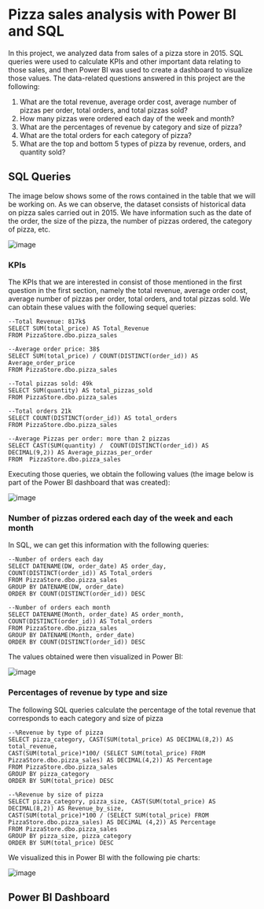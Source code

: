 # **Pizza sales analysis with Power BI and SQL**
In this project, we analyzed data from sales of a pizza store in 2015.  SQL queries were used to calculate KPIs and other important data relating to those sales, and then Power BI was used to create a dashboard 
to visualize those values. The data-related questions answered in this project are the following:

1. What are the total revenue, average order cost, average number of pizzas per order,  total orders, and total pizzas sold?
2. How many pizzas were ordered each day of the week and month?
3. What are the percentages of revenue by category and size of pizza?
4. What are the total orders for each category of pizza?
5. What are the top and bottom 5 types of pizza by revenue, orders, and quantity sold?

## SQL Queries
The image below shows some of the rows contained in the table that we will be working on. As we can observe, the dataset consists of historical data on pizza sales carried out in 2015. We have information such 
as the date of the order, the size of the pizza, the number of pizzas ordered, the category of pizza, etc.

![image](https://github.com/Daniel-De-la-Cruz-Vill/Sales-analysis-with-Power-BI-and-SQL/assets/157164355/b20bb13d-7a5e-4d84-99aa-33b8f9264a93)

### KPIs
The KPIs that we are interested in consist of those mentioned in the first question in the first section, namely the total revenue, average order cost, average number of pizzas per order, total orders, and total pizzas sold. We can obtain these values with the following sequel queries:
```
--Total Revenue: 817k$
SELECT SUM(total_price) AS Total_Revenue
FROM PizzaStore.dbo.pizza_sales

--Average order price: 38$
SELECT SUM(total_price) / COUNT(DISTINCT(order_id)) AS Average_order_price
FROM PizzaStore.dbo.pizza_sales

--Total pizzas sold: 49k
SELECT SUM(quantity) AS total_pizzas_sold
FROM PizzaStore.dbo.pizza_sales

--Total orders 21k
SELECT COUNT(DISTINCT(order_id)) AS total_orders
FROM PizzaStore.dbo.pizza_sales

--Average Pizzas per order: more than 2 pizzas
SELECT CAST(SUM(quantity) /  COUNT(DISTINCT(order_id)) AS DECIMAL(9,2)) AS Average_pizzas_per_order
FROM  PizzaStore.dbo.pizza_sales
```
Executing those queries, we obtain the following values (the image below is part of the Power BI dashboard that was created):

![image](https://github.com/Daniel-De-la-Cruz-Vill/Sales-analysis-with-Power-BI-and-SQL/assets/157164355/32e1e7a6-5cca-4c49-8a53-5b13fbe6af92)

### Number of pizzas ordered each day of the week and each month
In SQL, we can get this information with the following queries:
```
--Number of orders each day
SELECT DATENAME(DW, order_date) AS order_day, COUNT(DISTINCT(order_id)) AS Total_orders
FROM PizzaStore.dbo.pizza_sales
GROUP BY DATENAME(DW, order_date)
ORDER BY COUNT(DISTINCT(order_id)) DESC

--Number of orders each month
SELECT DATENAME(Month, order_date) AS order_month, COUNT(DISTINCT(order_id)) AS Total_orders
FROM PizzaStore.dbo.pizza_sales
GROUP BY DATENAME(Month, order_date)
ORDER BY COUNT(DISTINCT(order_id)) DESC
```
The values obtained were then visualized in Power BI:

![image](https://github.com/Daniel-De-la-Cruz-Vill/Sales-analysis-with-Power-BI-and-SQL/assets/157164355/d4e1514f-8def-4e91-a997-6912e72b3a82)

### Percentages of revenue by type and size
The following SQL queries calculate the percentage of the total revenue that corresponds to each category and size of pizza
```
--%Revenue by type of pizza
SELECT pizza_category, CAST(SUM(total_price) AS DECIMAL(8,2)) AS total_revenue, 
CAST(SUM(total_price)*100/ (SELECT SUM(total_price) FROM PizzaStore.dbo.pizza_sales) AS DECIMAL(4,2)) AS Percentage
FROM PizzaStore.dbo.pizza_sales
GROUP BY pizza_category
ORDER BY SUM(total_price) DESC

--%Revenue by size of pizza
SELECT pizza_category, pizza_size, CAST(SUM(total_price) AS DECIMAL(8,2)) AS Revenue_by_size, 
CAST(SUM(total_price)*100 / (SELECT SUM(total_price) FROM PizzaStore.dbo.pizza_sales) AS DECiMAL (4,2)) AS Percentage
FROM PizzaStore.dbo.pizza_sales
GROUP BY pizza_size, pizza_category
ORDER BY SUM(total_price) DESC
```
We visualized this in Power BI with the following pie charts:

![image](https://github.com/Daniel-De-la-Cruz-Vill/Sales-analysis-with-Power-BI-and-SQL/assets/157164355/ae72ccc9-cfcd-4de7-9f0b-0608debac323)

## Power BI Dashboard

